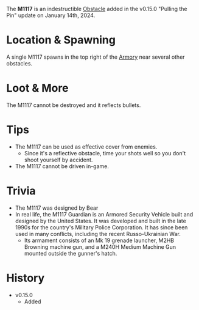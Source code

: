 The **M1117** is an indestructible [Obstacle](/obstacles) added in the v0.15.0 "Pulling the Pin" update on January 14th, 2024.

# Location & Spawning

A single M1117 spawns in the top right of the [Armory](/buildings/armory) near several other obstacles.

# Loot & More

The M1117 cannot be destroyed and it reflects bullets.

# Tips

- The M1117 can be used as effective cover from enemies. 
  - Since it's a reflective obstacle, time your shots well so you don't shoot yourself by accident.
- The M1117 cannot be driven in-game.

# Trivia

- The M1117 was designed by Bear
- In real life, the M1117 Guardian is an Armored Security Vehicle built and designed by the United States. It was developed and built in the late 1990s for the country's Military Police Corporation. It has since been used in many conflicts, including the recent Russo-Ukrainian War.
  - Its armament consists of an Mk 19 grenade launcher, M2HB Browning machine gun, and a M240H Medium Machine Gun mounted outside the gunner's hatch. 
# History

- v0.15.0
  - Added